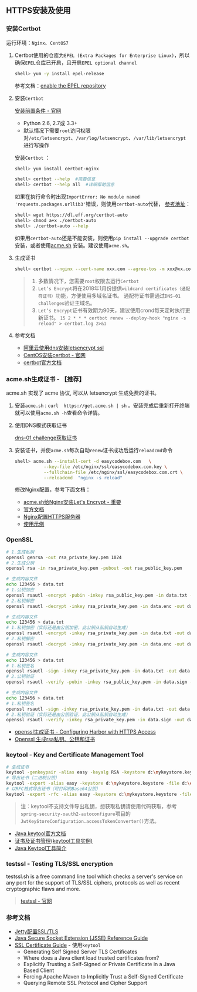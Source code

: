 ## HTTPS安装及使用

### 安装Certbot

运行环境：`Nginx`、`CentOS7`

1. Certbot使用的仓库为`EPEL (Extra Packages for Enterprise Linux)`，所以确保`EPEL`仓库已开启，且开启`EPEL optional channel`

    ```bash
    shell> yum -y install epel-release
    ```
    参考文档：[enable the EPEL repository](https://fedoraproject.org/wiki/EPEL#How_can_I_use_these_extra_packages.3F)

2. 安装`Certbot` 

    [安装前置条件 - 官网](https://certbot.eff.org/docs/install.html#system-requirements)
    * Python 2.6, 2.7或 3.3+
    * 默认情况下需要`root`访问权限对`/etc/letsencrypt`、`/var/log/letsencrypt`、`/var/lib/letsencrypt`进行写操作
    
    安装`Certbot` ：
    ```bash
    shell> yum install certbot-nginx
    ```

    ```bash
    shell> certbot --help  #简要信息
    shell> certbot --help all  #详细帮助信息
    ```
    
    如果在执行命令时出现`ImportError: No module named 'requests.packages.urllib3'`错误，则使用`certbot-auto`代替，
    [参考地址](https://github.com/certbot/certbot/issues/5104)：
    ```bash
    shell> wget https://dl.eff.org/certbot-auto
    shell> chmod a+x ./certbot-auto
    shell> ./certbot-auto --help
    ```
    
    如果用`certbot-auto`还是不能安装，则使用`pip install --upgrade certbot`安装，或者使用[acme.sh](https://github.com/Neilpang/acme.sh/wiki/%E8%AF%B4%E6%98%8E)
    安装。建议使用`acme.sh`。
    
3. 生成证书

    ```bash
    shell> certbot --nginx --cert-name xxx.com --agree-tos -m xxx@xx.com -d xxx.com -d www.xxx.com
    ```
    
    > 1. 多数情况下，您需要`root`权限去运行`Certbot`
    > 2. `Let’s Encrypt`将在2018年1月份提供`wildcard certificates（通配符证书）`功能，方便使用多域名证书。
        通配符证书需通过`DNS-01 challenges`验证主域名。
    > 3. `Let’s Encrypt`证书有效期为90天，建议使用crond每天定时执行更新证书。
        `15 2 * * * certbot renew --deploy-hook "nginx -s reload" > certbot.log 2>&1`

4. 参考文档
    * [阿里云使用dns安装letsencrypt ssl](http://i.am.simonkuang.com/post/apply-http-ssl-cert-file-from-a-non-beian-aliyun-ecs/)
    * [CentOS安装certbot - 官网](https://certbot.eff.org/#centosrhel7-nginx)
    * [certbot官方文档](https://certbot.eff.org/docs/using.html#nginx)
    

### acme.sh生成证书 - 【推荐】

acme.sh 实现了 acme 协议, 可以从 letsencrypt 生成免费的证书。

1. 安装`acme.sh` : `curl  https://get.acme.sh | sh` 。安装完成后重新打开终端就可以使用`acme.sh -h`查看命令详情。

2. 使用DNS模式获取证书

    [dns-01 challenge获取证书](https://github.com/Neilpang/acme.sh/tree/master/dnsapi#11-use-aliyun-domain-api-to-automatically-issue-cert)

3. 安装证书，并使`acme.sh`每次自动`renew`证书成功后运行`reloadcmd`命令

    ```bash
    shell> acme.sh --install-cert -d easycodebox.com   \
               --key-file /etc/nginx/ssl/easycodebox.com.key \
               --fullchain-file /etc/nginx/ssl/easycodebox.com.crt \
               --reloadcmd  "nginx -s reload"
    ```
    
    修改Nginx配置，参考下面文档：
    * [acme.sh给Nginx安装Let's Encrypt - 重要](https://ruby-china.org/topics/31983)
    * [官方文档](https://github.com/Neilpang/acme.sh/wiki/%E8%AF%B4%E6%98%8E)
    * [Nginx配置HTTPS服务器](https://aotu.io/notes/2016/08/16/nginx-https/index.html)
    * [使用示例](https://guide.v2fly.org/advanced/tls.html#tls)

### OpenSSL

```bash
# 1.生成私钥
openssl genrsa -out rsa_private_key.pem 1024
# 2.生成公钥
openssl rsa -in rsa_private_key.pem -pubout -out rsa_public_key.pem
```

```bash
# 生成内容文件
echo 123456 > data.txt
# 1.公钥加密
openssl rsautl -encrypt -pubin -inkey rsa_public_key.pem -in data.txt -out data.enc
# 2.私钥解密
openssl rsautl -decrypt -inkey rsa_private_key.pem -in data.enc -out data.dec
```

```bash
# 生成内容文件
echo 123456 > data.txt
# 1.私钥加密（实际还是由公钥加密，此公钥从私钥自动生成）
openssl rsautl -encrypt -inkey rsa_private_key.pem -in data.txt -out data.enc
# 2.私钥解密
openssl rsautl -decrypt -inkey rsa_private_key.pem -in data.enc -out data.dec
```

```bash
# 生成内容文件
echo 123456 > data.txt
# 1.私钥签名
openssl rsautl -sign -inkey rsa_private_key.pem -in data.txt -out data.sign
# 2.公钥验证
openssl rsautl -verify -pubin -inkey rsa_public_key.pem -in data.sign -out data.verify
```

```bash
# 生成内容文件
echo 123456 > data.txt
# 1.私钥签名
openssl rsautl -sign -inkey rsa_private_key.pem -in data.txt -out data.sign
# 2.私钥验证（实际还是由公钥验证，此公钥从私钥自动生成）
openssl rsautl -verify -inkey rsa_private_key.pem -in data.sign -out data.verify
```


* [openssl生成证书 - Configuring Harbor with HTTPS Access](https://github.com/vmware/harbor/blob/master/docs/configure_https.md)
* [Openssl 生成rsa私钥、公钥和证书](http://www.fzb.me/2015-1-15-openssl-rsa.html)

### keytool - Key and Certificate Management Tool

```bash
# 生成证书
keytool -genkeypair -alias easy -keyalg RSA -keystore d:\mykeystore.keystore -dname "CN=localhost, OU=SelfOrganizationUnit, O=SelfOrganizationName, L=WuXi, ST=JiangSu, C=CN" -keypass 123456 -storepass 123456 -validity 365
# 导出证书（二进制公钥）
keytool -export -alias easy -keystore d:\mykeystore.keystore -file d:\easy.crt -storepass 123456
# 以RFC格式导出证书（可打印的Base64公钥）
keytool -export -rfc -alias easy -keystore d:\mykeystore.keystore -file d:\easy.crt -storepass 123456
```

> 注：keytool不支持文件导出私钥，想获取私钥请使用代码获取，参考`spring-security-oauth2-autoconfigure`项目的`JwtKeyStoreConfiguration.accessTokenConverter()`方法。
  
* [Java keytool官方文档](https://docs.oracle.com/javase/6/docs/technotes/tools/solaris/keytool.html)
* [证书及证书管理(keytool工具实例)](https://www.cnblogs.com/benwu/articles/4891758.html)
* [Java Keytool工具简介](https://blog.csdn.net/liumiaocn/article/details/61921014)

### testssl - Testing TLS/SSL encryption

testssl.sh is a free command line tool which checks a server's service on any port for the support of TLS/SSL ciphers, 
protocols as well as recent cryptographic flaws and more.

> [testssl - 官网](https://testssl.sh/)

### 参考文档

* [Jetty配置SSL/TLS](http://www.eclipse.org/jetty/documentation/current/configuring-ssl.html)
* [Java Secure Socket Extension (JSSE) Reference Guide](https://docs.oracle.com/javase/8/docs/technotes/guides/security/jsse/JSSERefGuide.html#CustomizingStores)
* [SSL Certificate Guide](https://support.sonatype.com/hc/en-us/articles/213465768-SSL-Certificate-Guide?_ga=2.251496708.346890334.1575246796-534816866.1574671641) - 使用`keytool`
    * Generating Self Signed Server TLS Certificates
    * Where does a Java client load trusted certificates from?
    * Explicitly Trusting a Self-Signed or Private Certificate in a Java Based Client
    * Forcing Apache Maven to Implicitly Trust a Self-Signed Certificate
    * Querying Remote SSL Protocol and Cipher Support
